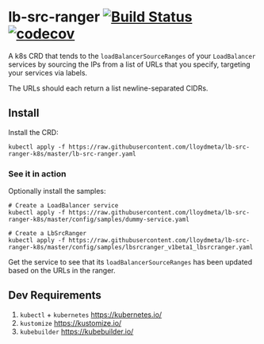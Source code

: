# lb-src-ranger [![Build Status](https://travis-ci.org/lloydmeta/lb-src-ranger-k8s.svg?branch=master)](https://travis-ci.org/lloydmeta/lb-src-ranger-k8s) [![codecov](https://codecov.io/gh/lloydmeta/lb-src-ranger-k8s/branch/master/graph/badge.svg)](https://codecov.io/gh/lloydmeta/lb-src-ranger-k8s)


A k8s CRD that tends to the `loadBalancerSourceRanges` of your `LoadBalancer` services by sourcing the IPs from
a list of URLs that you specify, targeting your services via labels.

The URLs should each return a list newline-separated CIDRs.

## Install

Install the CRD:

```shell
kubectl apply -f https://raw.githubusercontent.com/lloydmeta/lb-src-ranger-k8s/master/lb-src-ranger.yaml
```

### See it in action

Optionally install the samples:

```shell
# Create a LoadBalancer service
kubectl apply -f https://raw.githubusercontent.com/lloydmeta/lb-src-ranger-k8s/master/config/samples/dummy-service.yaml

# Create a LbSrcRanger
kubectl apply -f https://raw.githubusercontent.com/lloydmeta/lb-src-ranger-k8s/master/config/samples/lbsrcranger_v1beta1_lbsrcranger.yaml
```

Get the service to see that its `loadBalancerSourceRanges` has been updated based on the URLs in the ranger.

## Dev Requirements

1. `kubectl` + `kubernetes` https://kubernetes.io/
2. `kustomize` https://kustomize.io/
3. `kubebuilder` https://kubebuilder.io/
